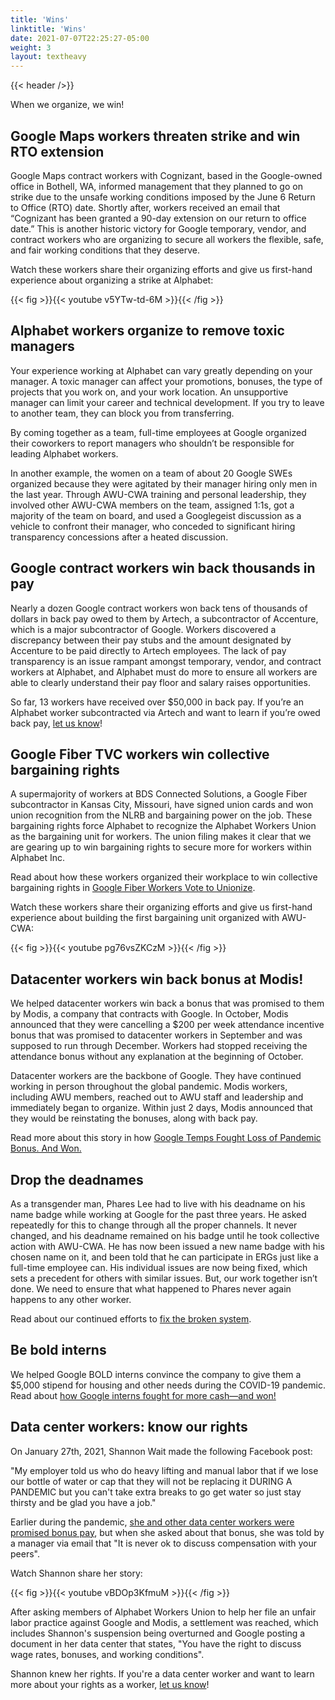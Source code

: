 ```yaml
---
title: 'Wins'
linktitle: 'Wins'
date: 2021-07-07T22:25:27-05:00
weight: 3
layout: textheavy
---
```


{{< header />}}

When we organize, we win!

## Google Maps workers threaten strike and win RTO extension

Google Maps contract workers with Cognizant, based in the Google-owned office in Bothell, WA, informed management that they planned to go on strike due to the unsafe working conditions imposed by the June 6 Return to Office (RTO) date. Shortly after, workers received an email that “Cognizant has been granted a 90-day extension on our return to office date.” This is another historic victory for Google temporary, vendor, and contract workers who are organizing to secure all workers the flexible, safe, and fair working conditions that they deserve. 

Watch these workers share their organizing efforts and give us first-hand experience about organizing a strike at Alphabet:

{{< fig >}}{{< youtube v5YTw-td-6M >}}{{< /fig >}}

## Alphabet workers organize to remove toxic managers

Your experience working at Alphabet can vary greatly depending on your manager. A toxic manager can affect your promotions, bonuses, the type of projects that you work on, and your work location. An unsupportive manager can limit your career and technical development. If you try to leave to another team, they can block you from transferring.

By coming together as a team, full-time employees at Google organized their coworkers to report managers who shouldn’t be responsible for leading Alphabet workers. 

In another example, the women on a team of about 20 Google SWEs organized because they were agitated by their manager hiring only men in the last year. Through AWU-CWA  training and personal leadership, they involved other AWU-CWA members on the team, assigned 1:1s, got a majority of the team on board, and used a Googlegeist discussion as a vehicle to confront their manager, who conceded to significant hiring transparency concessions after a heated discussion.

## Google contract workers win back thousands in pay

Nearly a dozen Google contract workers won back tens of thousands of dollars in back pay owed to them by Artech, a subcontractor of Accenture, which is a major subcontractor of Google. Workers discovered a discrepancy between their pay stubs and the amount designated by Accenture to be paid directly to Artech employees. The lack of pay transparency is an issue rampant amongst temporary, vendor, and contract workers at Alphabet, and Alphabet must do more to ensure all workers are able to clearly understand their pay floor and salary raises opportunities. 

So far, 13 workers have received over $50,000 in back pay. If you’re an Alphabet worker subcontracted via Artech and want to learn if you’re owed back pay, [let us know](https://airtable.com/shr3RpVTuP25kHMdm)!

## Google Fiber TVC workers win collective bargaining rights 

A supermajority of workers at BDS Connected Solutions, a Google Fiber subcontractor in Kansas City, Missouri, have signed union cards and won union recognition from the NLRB and bargaining power on the job. These bargaining rights force Alphabet to recognize the Alphabet Workers Union as the bargaining unit for workers. The union filing makes it clear that we are gearing up to win bargaining rights to secure more for workers within Alphabet Inc. 

Read about how these workers organized their workplace to win collective bargaining rights in [Google Fiber Workers Vote to Unionize](https://www.wired.com/story/google-fiber-union/).

Watch these workers share their organizing efforts and give us first-hand experience about building the first bargaining unit organized with AWU-CWA:

{{< fig >}}{{< youtube pg76vsZKCzM >}}{{< /fig >}}

## Datacenter workers win back bonus at Modis!

We helped datacenter workers win back a bonus that was promised to them by Modis, a company that contracts with Google. In October, Modis announced that they were cancelling a $200 per week attendance incentive bonus that was promised to datacenter workers in September and was supposed to run through December. Workers had stopped receiving the attendance bonus without any explanation at the beginning of October. 

Datacenter workers are the backbone of Google. They have continued working in person throughout the global pandemic. Modis workers, including AWU members, reached out to AWU staff and leadership and immediately began to organize. Within just 2 days, Modis announced that they would be reinstating the bonuses, along with back pay.

Read more about this story in how [Google Temps Fought Loss of Pandemic Bonus. And Won.](https://www.nytimes.com/2021/11/05/technology/google-workers.html)

## Drop the deadnames

As a transgender man, Phares Lee had to live with his deadname on his name badge while working at Google for the past three years. He asked repeatedly for this to change
through all the proper channels. It never changed, and his deadname remained on his badge until he took collective action with AWU-CWA. He has now been issued a new name
badge with his chosen name on it, and been told that he can participate in ERGs just like a full-time employee can. His individual issues are now being fixed, which sets a
precedent for others with similar issues. But, our work together isn’t done. We need to ensure that what happened to Phares never again happens to any other worker.

Read about our continued efforts to [fix the broken system](https://dropthedeadnames.org/).

## Be bold interns

We helped Google BOLD interns convince the company to give them a $5,000 stipend for housing and other needs during the COVID-19 pandemic. Read about
[how Google interns fought for more cash—and won!](https://www.protocol.com/policy/google-interns-won-stipend)

## Data center workers: know our rights

On January 27th, 2021, Shannon Wait made the following Facebook post:

"My employer told us who do heavy lifting and manual labor that if we lose our bottle of water or cap that they will not be replacing it DURING A PANDEMIC but you can't take extra breaks to go get water so just stay thirsty and be glad you have a job."

Earlier during the pandemic, [she and other data center workers were promised bonus pay](https://www.bbc.com/news/technology-56659212),
but when she asked about that bonus, she was told by a manager via email that
"It is never ok to discuss compensation with your peers".

Watch Shannon share her story:

{{< fig >}}{{< youtube vBDOp3KfmuM >}}{{< /fig >}}

After asking members of Alphabet Workers Union to help her file an unfair labor practice against Google and
Modis, a settlement was reached, which includes Shannon's suspension being overturned and Google posting a document in her data
center that states, "You have the right to discuss wage rates, bonuses, and working conditions".

Shannon knew her rights. If you're a data center worker and want to learn more about your rights as a worker, [let us know](https://airtable.com/shr3RpVTuP25kHMdm)!
